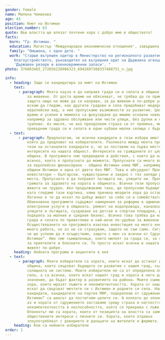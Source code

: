 ```yaml
---
gender: female
name: Милена Чомакова
age: 43
position: Кмет на Ихтиман
election_number: 63
quote: Във властта ще влязат почтени хора с добро име в обществото!
facts:
  born: "Гр. Ихтиман. "
  education: Магистър 'Международни икономически отношения', завършила УНСС.
  family: "Омъжена, с едно дете. "
  work: "Старши вътрешен одитор в Министерство на регионалното развитие и
    благоустройството, ръководител на вътрешния одит на Държавна агенция
    'Държавен резерв и военновременни запаси'. "
photo: 376803465_272656228986323_6942697388337488751_n.jpg

info:
  - heading: Защо се кандидатира за кмет на Ихтиман
    text:
      - paragraph: Моята кауза е да направя града си и селата в общината по-добри места
          за живеене. От доста време ни обясняват, че трябва да се примиряваме,
          защото нищо не може да се направи, за да живеем в по-добри условия. Не
          искам да гледам, как другите градове и села придобиват модерен
          европейски вид, а ние пропускаме възможности за развитие. Цялото ни
          време и усилия в момента са фокусирани да имаме основни човешки права,
          например за здравно обслужване или чисти улици, без дупки и кални
          трапове. Аз мисля, че ако преодолеем страха си от промяна, можем да
          превърнем града си и селата в едни хубави малки селища с бъдеще.
  - text:
      - paragraph: Предполагам, че всички кандидати в тези избори имат програма, план,
          който да предложат на избирателите. Разликата между моята програма и
          тези на останалите кандидати е, че аз поставям на първо място
          интересите на нашата общност. Интересите на гражданите от цялата
          община. В програмата сме предвидили и действия, с които да наваксаме
          всичко, което е пропуснато до момента. Пропуснати са много възможности
          за европейско финансиране - община Ихтиман няма МИГ, например. От 265
          общини Ихтиман е една от двете без МИГ. Това е абсурдно! Пропуснати са
          инвеститори – български, чуждестранни и заедно с тях хиляди работни
          места. Пропуснато е да поправят пътищата ни, улиците ни. Пропусната е
          грижата за здравето на хората в общината. Всички тези пропуски правят
          живота ни труден. Ако продължаваме така, ще пропуснем бъдещето си! И
          като гледаме тази картина, няма причина младите хора да остават тук.
          Логично е те да искат по-добър живот за себе си и семействата си.
          Обикновено програмите съдържат намерения за реформа в администрацията,
          електронни услуги в общината, ремонт на водопровода, канализацията,
          улиците и пътищата, създаване на детски и спортни площадки, развитие и
          подкрепа за малкия и средния бизнес. Всичко това трябва да направи
          града и селата по приветливи и най-вече по-удобни за живеене.
          Осъществяването на програмата изисква инвестиция на много енергия и
          много работа, но аз не се страхувам, защото не съм сама. Сигурна съм,
          че ще успеем да я осъществим, защото с мен са всички от Сдружение „За
          Ихтиман“. Ние сме съмишленици, които милеят за града си, за селото си
          за приятелите и близките си. Те просто искат всички в нашата община да
          живеят по-добре.
    heading: Нейната програма и акцентите в нея
  - text:
      - paragraph: Моите избиратели са хората, които искат да останат да живеят в нашата
          община, които свързват бъдещото си развитие с нашия град, със селата в
          селищната ни система. Моите избиратели не са от определена политическа
          сила, а са всички, които искат нашият град и хората в него да имат
          значение, да бъдат фактор в развитието на района. Моите съмишленици са
          хора, които мразят лъжите и некомпетентността. Хората от нашата община
          искат да свързват мечтите си с Ихтиман и родните си села. Нашите
          кандидати, кандидатите на партия МИР, подкрепени от сдружение „За
          Ихтиман“ са шансът да постигнем целите си. А колкото до опонента ми,
          аз и хората от сдружението заставаме срещу страха и наглостта,
          некомпетентността и неспособността, която се прикрива с лъжи.
          Опонентът ми са хората, които от позицията на властта са заменили
          обществените интереси с личните си. Хората, които отдавна
          злоупотребяват с доверието и данъците на жителите и фирмите.
    heading: Кои са нейните избиратели
order: 1 
---
```

